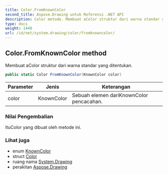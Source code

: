 ```yaml
---
title: Color.FromKnownColor
second_title: Aspose.Drawing untuk Referensi .NET API
description: Color metode. Membuat aColor struktur dari warna standar yang ditentukan.
type: docs
weight: 1440
url: /id/net/system.drawing/color/fromknowncolor/
---
```

## Color.FromKnownColor method

Membuat aColor struktur dari warna standar yang ditentukan.

```csharp
public static Color FromKnownColor(KnownColor color)
```

| Parameter | Jenis | Keterangan |
| --- | --- | --- |
| color | KnownColor | Sebuah elemen dariKnownColor pencacahan. |

### Nilai Pengembalian

ItuColor yang dibuat oleh metode ini.

### Lihat juga

* enum [KnownColor](../../knowncolor/)
* struct [Color](../)
* ruang nama [System.Drawing](../../color/)
* perakitan [Aspose.Drawing](../../../)


